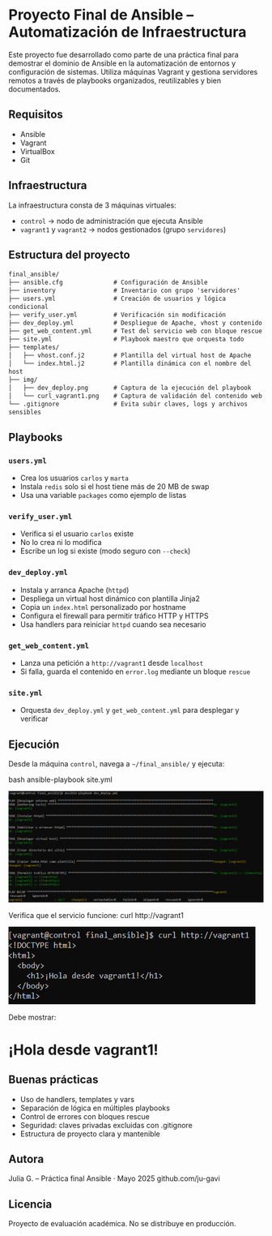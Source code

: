 # Proyecto Final de Ansible – Automatización de Infraestructura

Este proyecto fue desarrollado como parte de una práctica final para demostrar el dominio de Ansible en la automatización de entornos y configuración de sistemas. Utiliza máquinas Vagrant y gestiona servidores remotos a través de playbooks organizados, reutilizables y bien documentados.

## Requisitos

- Ansible
- Vagrant
- VirtualBox
- Git

## Infraestructura

La infraestructura consta de 3 máquinas virtuales:

- `control` → nodo de administración que ejecuta Ansible
- `vagrant1` y `vagrant2` → nodos gestionados (grupo `servidores`)

## Estructura del proyecto

```
final_ansible/
├── ansible.cfg              # Configuración de Ansible
├── inventory                # Inventario con grupo 'servidores'
├── users.yml                # Creación de usuarios y lógica condicional
├── verify_user.yml          # Verificación sin modificación
├── dev_deploy.yml           # Despliegue de Apache, vhost y contenido
├── get_web_content.yml      # Test del servicio web con bloque rescue
├── site.yml                 # Playbook maestro que orquesta todo
├── templates/
│   ├── vhost.conf.j2        # Plantilla del virtual host de Apache
│   └── index.html.j2        # Plantilla dinámica con el nombre del host
├── img/
│   ├── dev_deploy.png       # Captura de la ejecución del playbook
│   └── curl_vagrant1.png    # Captura de validación del contenido web
└── .gitignore               # Evita subir claves, logs y archivos sensibles
```

## Playbooks 

### `users.yml`
- Crea los usuarios `carlos` y `marta`
- Instala `redis` solo si el host tiene más de 20 MB de swap
- Usa una variable `packages` como ejemplo de listas

### `verify_user.yml`
- Verifica si el usuario `carlos` existe
- No lo crea ni lo modifica
- Escribe un log si existe (modo seguro con `--check`)

### `dev_deploy.yml`
- Instala y arranca Apache (`httpd`)
- Despliega un virtual host dinámico con plantilla Jinja2
- Copia un `index.html` personalizado por hostname
- Configura el firewall para permitir tráfico HTTP y HTTPS
- Usa handlers para reiniciar `httpd` cuando sea necesario

### `get_web_content.yml`
- Lanza una petición a `http://vagrant1` desde `localhost`
- Si falla, guarda el contenido en `error.log` mediante un bloque `rescue`

### `site.yml`
- Orquesta `dev_deploy.yml` y `get_web_content.yml` para desplegar y verificar

## Ejecución

Desde la máquina `control`, navega a `~/final_ansible/` y ejecuta:

bash
ansible-playbook site.yml

![Ejecución de dev_deploy.yml](img/dev_deploy.png)

Verifica que el servicio funcione:
curl http://vagrant1

![Respuesta al curl http://vagrant1](img/curl_vagrant1.png)

Debe mostrar:
<h1>¡Hola desde vagrant1!</h1>

## Buenas prácticas

- Uso de handlers, templates y vars
- Separación de lógica en múltiples playbooks
- Control de errores con bloques rescue
- Seguridad: claves privadas excluidas con .gitignore
- Estructura de proyecto clara y mantenible

## Autora

Julia G. – Práctica final Ansible · Mayo 2025
github.com/ju-gavi

## Licencia

Proyecto de evaluación académica. No se distribuye en producción.


